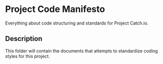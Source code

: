 # Project Code Manifesto

Everything about code structuring and standards for Project Catch.io.

## Description

This folder will contain the documents that attempts to standardize coding styles for this project.
